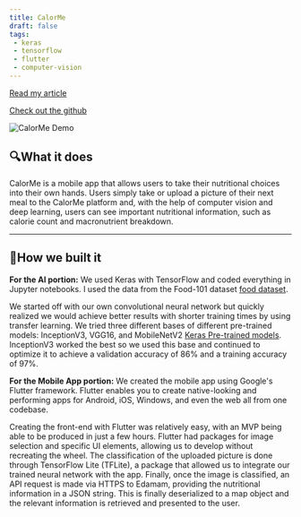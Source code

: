 ```yaml
---
title: CalorMe
draft: false
tags:
 - keras
 - tensorflow
 - flutter
 - computer-vision
---
```


[Read my article](https://arielycliu.medium.com/classifying-food-with-computer-vision-a473249cf2f2)

[Check out the github](https://github.com/arielycliu/calorme)

![CalorMe Demo](https://d112y698adiu2z.cloudfront.net/photos/production/software_photos/001/661/873/datas/gallery.jpg)


## 🔍What it does
CalorMe is a mobile app that allows users to take their nutritional choices into their own hands. Users simply take or upload a picture of their next meal to the CalorMe platform and, with the help of computer vision and deep learning, users can see important nutritional information, such as calorie count and macronutrient breakdown. 

---


## 🔨How we built it
**For the AI portion:**
We used Keras with TensorFlow and coded everything in Jupyter notebooks. I used the data from the Food-101 dataset [food dataset](https://www.kaggle.com/kmader/food41?select=images). 

We started off with our own convolutional neural network but quickly realized we would achieve better results with shorter training times by using transfer learning. We tried three different bases of different pre-trained models: InceptionV3, VGG16, and MobileNetV2 [Keras Pre-trained models](https://keras.io/api/applications/). InceptionV3 worked the best so we used this base and continued to optimize it to achieve a validation accuracy of 86% and a training accuracy of 97%. 

**For the Mobile App portion:**
We created the mobile app using Google's Flutter framework. Flutter enables you to create native-looking and performing apps for Android, iOS, Windows, and even the web all from one codebase. 

Creating the front-end with Flutter was relatively easy, with an MVP being able to be produced in just a few hours. Flutter had packages for image selection and specific UI elements, allowing us to develop without recreating the wheel. The classification of the uploaded picture is done through TensorFlow Lite (TFLite), a package that allowed us to integrate our trained neural network with the app. Finally, once the image is classified, an API request is made via HTTPS to Edamam, providing the nutritional information in a JSON string. This is finally deserialized to a map object and the relevant information is retrieved and presented to the user. 
